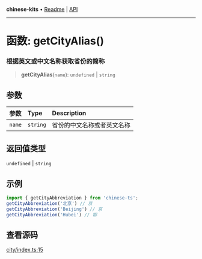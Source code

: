 **chinese-kits** • [Readme](../README.md) \| [API](../globals.md)

***

# 函数: getCityAlias()

### 根据英文或中文名称获取省份的简称

<a id="undefined" name="undefined"></a>

> **getCityAlias**(`name`): `undefined` \| `string`

## 参数

| 参数 | Type | Description |
| :------ | :------ | :------ |
| `name` | `string` | 省份的中文名称或者英文名称 |

## 返回值类型

`undefined` \| `string`

## 示例

```ts
import { getCityAbbreviation } from 'chinese-ts';
getCityAbbreviation('北京') // 京
getCityAbbreviation('Beijing') // 京
getCityAbbreviation('Hubei') // 鄂
```

## 查看源码

[city/index.ts:15](https://github.com/hacxy/chinese-kits/blob/5c621ab0a6cec1eb5e94454c7b7c22a7620aec4b/src/city/index.ts#L15)
